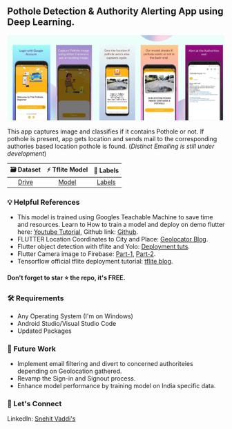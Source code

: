 
## Pothole Detection & Authority Alerting App using Deep Learning.
![FLutter APP UI](https://github.com/snehitvaddi/PotholeAlert/blob/master/Untitled%20design.jpg)

This app captures image and classifies if it contains Pothole or not. If pothole is present, app gets location and sends mail to the corresponding authories based location pothole is found. (<i>Distinct Emailing is still under development</i>)

|🗃 Dataset|⚡ Tflite Model |📑 Labels|
|:-:|:-:|:-:|
|[Drive](https://drive.google.com/drive/folders/11ywgGuEDeMYVaoiP8SegzKVuxIfu3JCi?usp=sharing)|[Model](https://github.com/snehitvaddi/PotholeAlert/blob/master/assets/colab-pothole.tflite)|[Labels](https://github.com/snehitvaddi/PotholeAlert/blob/master/assets/labels.txt)|

### 💡 Helpful References
* This model is trained using Googles Teachable Machine to save time and resources. Learn to How to train a model and deploy on demo flutter here: [Youtube Tutorial](https://www.youtube.com/watch?v=-5kUv47xKy0), Github link: [Github](https://github.com/theindianappguy/machine_learning_flutter_app).
* FLUTTER Location Coordinates to City and Place: [Geolocator Blog](https://www.digitalocean.com/community/tutorials/flutter-geolocator-plugin).
* Flutter object detection with tflite and Yolo: [Deployment tuts](https://www.youtube.com/watch?v=0pYh7Js4GM8).
* Flutter Camera image to Firebase: [Part-1](https://www.youtube.com/watch?v=aBoYbMBTu7s), [Part-2](https://www.youtube.com/watch?v=GQ8iaKSSyDI).
* Tensorflow official tflite deployment tutorial: [tflite blog](https://blog.tensorflow.org/2020/09/how-to-create-cartoonizer-with-tf-lite.html?m=1).

#### Don't forget to star ⭐ the repo, it's FREE.

### 🛠 Requirements
- Any Operating System (I'm on Windows)
- Android Studio/Visual Studio Code
- Updated Packages

### 🧠 Future Work
* Implement email filtering and divert to concerned authoriteies depending on Geolocation gathered.
* Revamp the Sign-in and Signout process.
* Enhance model performance by training model on India specific data. 

### 🤝 Let's Connect
LinkedIn: [Snehit Vaddi's](https://www.linkedin.com/in/snehitvaddi/)
